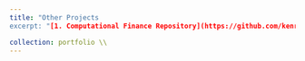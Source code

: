 ```yaml
---
title: "Other Projects
excerpt: "[1. Computational Finance Repository](https://github.com/kenrickraymond/Computational-Finance) - This repository contains a set of Jupyter notebooks focused on key methods in computational finance, particularly option pricing. It includes implementations of Monte Carlo simulations for pricing and updating results, Fourier-based approaches such as the COS method and FFT for density recovery and derivative valuation, and simulations of stochastic processes like Geometric Brownian Motion and correlated Brownian motions. The collection also covers the estimation of implied volatility <br/><br/> [2. Fundamental Analysis](https://github.com/kenrickraymond/kenrickraymond.github.io/files/Corporate%20Financial%20Analysis.pdf) - While most of my recent work has been on quantitative finance, I'm also familiar with traditional financial methodologies. This project is an analysis of corporate governance, historical risk and return, capital structure, company project characteristics, and dividend policy to provide a valuation and recommendations for each company."

collection: portfolio \\
---
```

<!-- 
This is an item in your portfolio. It can be have images or nice text. If you name the file .md, it will be parsed as markdown. If you name the file .html, it will be parsed as HTML.  -->
<!-- [2. Multi Country Cohort and Value-Based Longevity Indices](https://github.com/kenrickraymond/Longevity-Risk-Hedging) - Considers simultaneously hedging interest rate- and mortality rate- risk using affine mortality rate and affine interest rate models in continuous time. This paper replicates the work by [Sherris et al. (2020).](https://www.tandfonline.com/doi/full/10.1080/03461238.2019.1711450)<br/><br/> -->